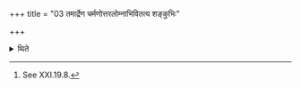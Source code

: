 +++
title = "03 तमार्द्रेण चर्मणोत्तरलोम्नाभिवितत्य शङ्कुभिः"

+++

<details><summary>थिते</summary>

3. Having spread on it (pit) a wet hide with its hairy side upwards, having fixed it all around by means of pegs (the Adhvaryu) keeps here a piece of the tail for the sake of beating[^1] (the drum).  

[^1]: See XXI.19.8. 
</details>
